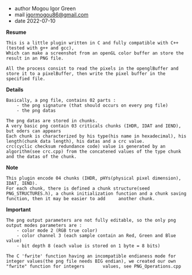  * author Mogou Igor Green 
 * mail igormogou86@gmail.com
 * date 2022-07-10

**Resume**
    
    This is a little plugin written in C and fully compatible with C++ (tested with g++ and gcc), 
    Which can make a screenshot from an openGL color buffer an store the result in an PNG file.

    All the process consist to read the pixels in the openglBuffer and store it to a pixelBuffer, then write the pixel buffer in the specified file.

**Details**
    
    Basically, a png file, contains 02 parts :
        - the png signature (that should occurs on every png file) 
        - the png datas

    The png datas are stored in chunks.
    A very basic png contain 03 criticals chunks (IHDR, IDAT and IEND), but oders can appears
    Each chunk is characterized by his type(his name in hexadecimal), his length(chunk data length), his datas and a crc value.
    crc(cyclic checksum redundance code) value is generated by an algorithm(see crc.cpp) from the concatened values of the type chunk and the datas of the chunk.   

**Note**
    
    This plugin encode 04 chunks (IHDR, pHYs(physical pixel dimension), IDAT, IEND).
    For each chunk, there is defined a chunk structure(seed PNG_STRUCTURES.h), a chunk initialization function and a chunk saving function, then it may be easier to add     another chunk.

**Important**  
    
    The png output parameters are not fully editable, so the only png output modes parameters are : 
        - color mode 2 (RGB true color)
        - color channel 3 (each sample contain an Red, Green and Blue value)
        - bit depth 8 (each value is stored on 1 byte = 8 bits)

    The C 'fwrite' function having an incompatible endianess mode for integer values(the png file needs BIG endian), we created our own "fwrite" function for integers       values, see PNG_Operations.cpp
